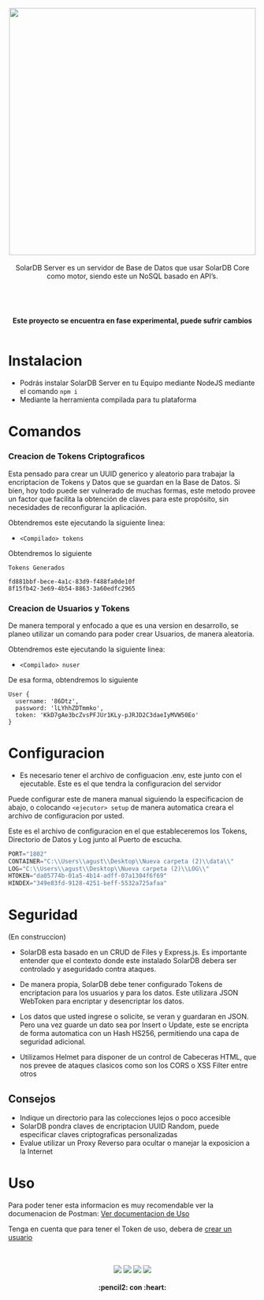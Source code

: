 



<p align="center">
  <img width="500" src="https://github.com/gusgeek/SolarDB-Server/blob/main/logo.svg">
  <br>
  <br>
SolarDB Server es un servidor de Base de Datos que usar SolarDB Core como motor, siendo este un NoSQL basado en API’s.  <br/>
</p>

#


<p align="center">
  <br><br>
  <strong>
    Este proyecto se encuentra en fase experimental, puede sufrir cambios
  </strong>
  <br><br>
</p>


# Instalacion

- Podrás instalar SolarDB Server en tu Equipo mediante NodeJS mediante el comando `npm i`
- Mediante la herramienta compilada para tu plataforma

# Comandos

### Creacion de Tokens Criptograficos
Esta pensado para crear un UUID generico y aleatorio para trabajar la encriptacion de Tokens y Datos que se guardan en la Base de Datos.
Si bien, hoy todo puede ser vulnerado de muchas formas, este metodo provee un factor que facilita la obtención de claves para este propósito, sin necesidades de reconfigurar la aplicación.

Obtendremos este ejecutando la siguiente linea:
- `<Compilado> tokens`
  
Obtendremos lo siguiente
  
```
Tokens Generados 

fd881bbf-bece-4a1c-83d9-f488fa0de10f
8f15fb42-3e69-4b54-8863-3a60edfc2965
```

### Creacion de Usuarios y Tokens
De manera temporal y enfocado a que es una version en desarrollo, se planeo utilizar un comando para poder crear Usuarios, de manera aleatoria.

Obtendremos este ejecutando la siguiente linea:
- `<Compilado> nuser`
  
De esa forma, obtendremos lo siguiente
  
```
User {
  username: '86Dtz',
  password: 'lLYhhZDTmmko',
  token: 'KkD7gAe3bcZvsPFJUr1KLy-pJRJD2C3daeIyMVW50Eo'
}
```

# Configuracion

- Es necesario tener el archivo de configuacion .env, este junto con el ejecutable. Este es el que tendra la configuracion del servidor

Puede configurar este de manera manual siguiendo la especificacion de abajo, o colocando `<ejecutor> setup` de manera automatica creara el archivo de configuracion por usted.

Este es el archivo de configuracion en el que estableceremos los Tokens, Directorio de Datos y Log junto al Puerto de escucha. 


```js
PORT="1802"
CONTAINER="C:\\Users\\agust\\Desktop\\Nueva carpeta (2)\\data\\"
LOG="C:\\Users\\agust\\Desktop\\Nueva carpeta (2)\\LOG\\"
HTOKEN="da05774b-01a5-4b14-adff-07a1304f6f69"
HINDEX="349e83fd-9128-4251-beff-5532a725afaa"
```

# Seguridad
(En construccion)

- SolarDB esta basado en un CRUD de Files y Express.js. Es importante entender que el contexto donde este instalado SolarDB debera ser controlado y aseguridado contra ataques. 

- De manera propia, SolarDB debe tener configurado Tokens de encriptacion para los usuarios y para los datos. Este utilizara JSON WebToken para encriptar y desencriptar los datos.

- Los datos que usted ingrese o solicite, se veran y guardaran en JSON. Pero una vez guarde un dato sea por Insert o Update, este se encripta de forma automatica con un Hash HS256, permitiendo una capa de seguridad adicional.

- Utilizamos Helmet para disponer de un control de Cabeceras HTML, que nos prevee de ataques clasicos como son los CORS o XSS Filter entre otros

## Consejos
- Indique un directorio para las colecciones lejos o poco accesible 
- SolarDB pondra claves de encriptacion UUID Random, puede especificar claves criptograficas personalizadas
- Evalue utilizar un Proxy Reverso para ocultar o manejar la exposicion a la Internet

# Uso
Para poder tener esta informacion es muy recomendable ver la documenacion de Postman: <a href="https://documenter.getpostman.com/view/10874443/TzseK74L">Ver documentacion de Uso</a>

Tenga en cuenta que para tener el Token de uso, debera de [crear un usuario](https://github.com/gusgeek/SolarDB-Server#creacion-de-usuarios-y-tokens)

<p align="center">
  <br>
  <bR>
    <img src="https://img.shields.io/github/downloads/gusgeek/SolarDB-Server/total">  
    <img src="https://img.shields.io/github/v/release/gusgeek/SolarDB-Server">  
    <img src="https://img.shields.io/github/release-date/gusgeek/SolarDB-Server">  
    <img src="https://img.shields.io/github/languages/code-size/gusgeek/SolarDB-Server">
  <br><br>
  <strong>:pencil2: con :heart:</strong>
</p>
